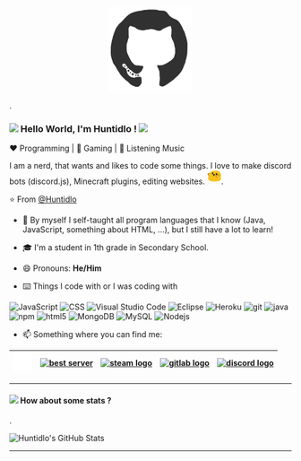 <p align="center">
<img src="https://github.com/Huntidlo/Huntidlo/blob/main/octo.gif" width="150" height="150" />
</p>

.
  
### <img src="https://emojis.slackmojis.com/emojis/images/1531849430/4246/blob-sunglasses.gif?1531849430" width="26px"/> Hello World, I'm Huntidlo !  <img src="https://github.com/TheDudeThatCode/TheDudeThatCode/blob/master/Assets/Earth.gif" width="24px">
  
:heart: Programming | :black_heart: Gaming | :blue_heart: Listening Music

I am a nerd, that wants and likes to code some things. I love to make discord bots (discord.js), Minecraft plugins, editing websites. <img src="https://github.com/SatYu26/SatYu26/blob/master/Assets/happy.gif" width="25">. 

⭐️ From [@Huntidlo](https://github.com/Huntidlo)
- 💬 By myself I self-taught all program languages that I know (Java, JavaScript, something about HTML, ...), but I still have a lot to learn!

- 🎓 I'm a student in 1th grade in Secondary School.

- 😄 Pronouns: **He/Him**

- ⌨️ Things I code with or I was coding with
<p>
  <img alt="JavaScript" src="https://img.shields.io/badge/-JavaScript-ffe699?style=flat-square&logo=javascript&logoColor=white" /> 
  <img alt="CSS" src="https://img.shields.io/badge/-CSS-1a73e8?style=flat-square&logo=CSS3&logoColor=white" />
  <img alt="Visual Studio Code" src="https://img.shields.io/badge/-Visual_Studio_Code-007ACC?style=flat-square&logo=visual-studio-code&logoColor=white" />
  <img alt="Eclipse" src="https://img.shields.io/badge/-Eclipse-2C2255?style=flat-square&logo=eclipse&logoColor=white" />
  <img alt="Heroku" src="https://img.shields.io/badge/-Heroku-430098?style=flat-square&logo=heroku&logoColor=white" />
  <img alt="git" src="https://img.shields.io/badge/-Git-F05032?style=flat-square&logo=git&logoColor=white" />
  <img alt="java" src="https://img.shields.io/badge/-Java-CB3837?style=flat-square&logo=java&logoColor=white" />
  <img alt="npm" src="https://img.shields.io/badge/-NPM-CB3837?style=flat-square&logo=npm&logoColor=white" />
  <img alt="html5" src="https://img.shields.io/badge/-HTML5-E34F26?style=flat-square&logo=html5&logoColor=white" />
  <img alt="MongoDB" src="https://img.shields.io/badge/-MongoDB-13aa52?style=flat-square&logo=mongodb&logoColor=white" />
  <img alt="MySQL" src="https://img.shields.io/badge/-MySQL-13aa52?style=flat-square&logo=mysql&logoColor=white" />
  <img alt="Nodejs" src="https://img.shields.io/badge/-Nodejs-43853d?style=flat-square&logo=Node.js&logoColor=white" />
</p>



- 📫 Something where you can find me:

| [<img src="https://raw.githubusercontent.com/Delta456/Delta456/master/img/github.png" alt="github logo" width="34">](https://github.com/Huntidlo) |  [<img src="https://raw.githubusercontent.com/Delta456/Delta456/master/img/dev.png" alt="best server" width="24">](https://southcraft.cz) |  [<img src="https://cdn3.iconfinder.com/data/icons/popular-services-brands-vol-2/512/steam-512.png" alt="steam logo" width="28">](https://steamcommunity.com/id/HunterVoe/) |  [<img src="https://raw.githubusercontent.com/Delta456/Delta456/master/img/gitlab.png" alt="gitlab logo" width="24">](https://gitlab.com/Huntidlo) |  [<img src="https://logo-logos.com/wp-content/uploads/2018/03/Discord_icon.png" alt="discord logo" width="24">](https://discord.bio/p/huntervoe/)
|---|---|---|---|---|

----

#### <img src="https://media.giphy.com/media/VgCDAzcKvsR6OM0uWg/giphy.gif" width="50"> How about some stats ?
  
.    
   
![Huntidlo's GitHub Stats](https://github-readme-stats.vercel.app/api?username=Huntidlo&hide=["stars"]&show_icons=true)

-------

